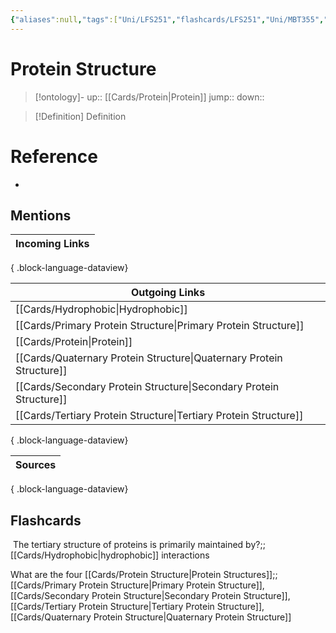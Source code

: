 ```yaml
---
{"aliases":null,"tags":["Uni/LFS251","flashcards/LFS251","Uni/MBT355","flashcards/MBT355","on/Science/Biology/Biochemistry"],"dg-publish":true,"permalink":"/cards/protein-structure/","dgPassFrontmatter":true}
---
```


# Protein Structure

> [!ontology]-
> up:: [[Cards/Protein\|Protein]]
> jump:: 
> down:: 

> [!Definition] Definition

# Reference

- 

## Mentions

| Incoming Links |
| -------------- |

{ .block-language-dataview}

| Outgoing Links                                                          |
| ----------------------------------------------------------------------- |
| [[Cards/Hydrophobic\|Hydrophobic]]                                   |
| [[Cards/Primary Protein Structure\|Primary Protein Structure]]       |
| [[Cards/Protein\|Protein]]                                           |
| [[Cards/Quaternary Protein Structure\|Quaternary Protein Structure]] |
| [[Cards/Secondary Protein Structure\|Secondary Protein Structure]]   |
| [[Cards/Tertiary Protein Structure\|Tertiary Protein Structure]]     |

{ .block-language-dataview}

| Sources |
| ------- |

{ .block-language-dataview}

## Flashcards

 The tertiary structure of proteins is primarily maintained by?;;[[Cards/Hydrophobic\|hydrophobic]] interactions
<!--SR:!2025-06-07,1,210-->

What are the four [[Cards/Protein Structure\|Protein Structures]];;[[Cards/Primary Protein Structure\|Primary Protein Structure]], [[Cards/Secondary Protein Structure\|Secondary Protein Structure]], [[Cards/Tertiary Protein Structure\|Tertiary Protein Structure]], [[Cards/Quaternary Protein Structure\|Quaternary Protein Structure]]
<!--SR:!2025-06-26,20,250-->